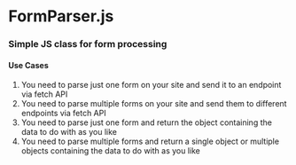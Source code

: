 # FormParser.js

### Simple JS class for form processing

#### Use Cases
1. You need to parse just one form on your site and send it to an endpoint via fetch API
2. You need to parse multiple forms on your site and send them to different endpoints via fetch API
3. You need to parse just one form and return the object containing the data to do with as you like
4. You need to parse multiple forms and return a single object or multiple objects containing the data to do with as you like